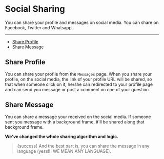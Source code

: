 # Social Sharing

You can share your profile and messages on social media. You can share on Facebook, Twitter and Whatsapp.

---

- [Share Profile](#Share-Profile)
- [Share Message](#Share-Message)


<a name="Share-Profile"></a>
## Share Profile

You can share your profile from the `Messages` page. When you share your profile, on the social media, the link of your profile URL will be shared, so that when someone click on it, he/she can redirected to your profile page and can send you message or post a comment on one of your question.


<a name="Share-Message"></a>
## Share Message

You can share a message your received on the social media. If someone sent you message with a background frame, it'll be shared along that background frame.

**We've changed the whole sharing algorithm and logic.**


> {success} And the best part is, you can share the message in any language (yess!!! WE MEAN ANY LANGUAGE).

